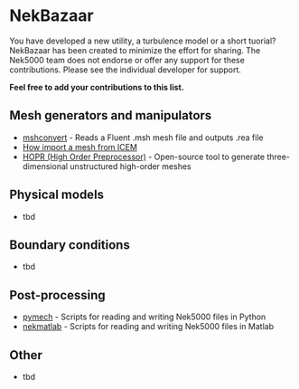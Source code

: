 # NekBazaar
You have developed a new utility, a turbulence model or a short tuorial?
NekBazaar has been created to minimize the effort for sharing. The Nek5000 team does not endorse or offer any support for these contributions. Please see the individual developer for support.

__Feel free to add your contributions to this list.__

## Mesh generators and manipulators
* [mshconvert](https://github.com/mikaem/tools/tree/master/mshconvert) - Reads a Fluent .msh mesh file and outputs .rea file
* [How import a mesh from ICEM](https://github.com/mikaem/tools/tree/master/mshconvert)
* [HOPR (High Order Preprocessor)](https://www.hopr-project.org) - Open-source tool to generate three-dimensional unstructured high-order meshes


## Physical models
* tbd

## Boundary conditions
* tbd

## Post-processing
* [pymech](https://github.com/jcanton/pymech) - Scripts for reading and writing Nek5000 files in Python
* [nekmatlab](https://github.com/nfabbiane/nekmatlab) - Scripts for reading and writing Nek5000 files in Matlab

## Other
* tbd
